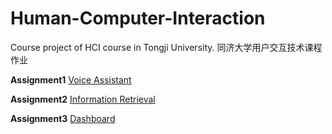 # Human-Computer-Interaction
Course project of HCI course in Tongji University. 同济大学用户交互技术课程作业

**Assignment1**  [Voice Assistant](https://github.com/Kerr0220/Human-Computer-Interaction/tree/main/Assignment%201)

**Assignment2**  [Information Retrieval](https://github.com/Kerr0220/Human-Computer-Interaction/tree/main/Assignment%202)

**Assignment3**  [Dashboard](https://github.com/Kerr0220/Human-Computer-Interaction/tree/main/Assignment%203)
